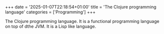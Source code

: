 +++
date = '2025-01-07T22:18:54+01:00'
title = 'The Clojure programming language'
categories = ['Programming']
+++

The Clojure programming language. It is a functional programming language on top of dthe JVM. It is a Lisp like language.


